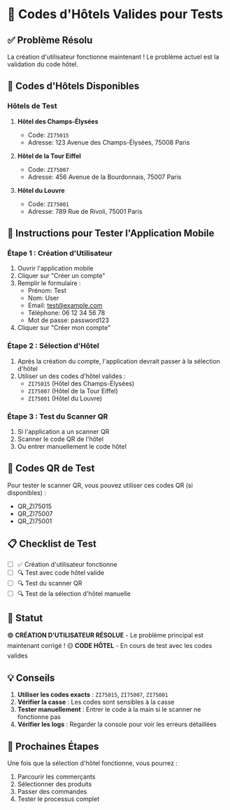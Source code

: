 # 🏨 Codes d'Hôtels Valides pour Tests

## ✅ Problème Résolu
La création d'utilisateur fonctionne maintenant ! Le problème actuel est la validation du code hôtel.

## 🏨 Codes d'Hôtels Disponibles

### Hôtels de Test
1. **Hôtel des Champs-Élysées**
   - Code: `ZI75015`
   - Adresse: 123 Avenue des Champs-Élysées, 75008 Paris

2. **Hôtel de la Tour Eiffel**
   - Code: `ZI75007`
   - Adresse: 456 Avenue de la Bourdonnais, 75007 Paris

3. **Hôtel du Louvre**
   - Code: `ZI75001`
   - Adresse: 789 Rue de Rivoli, 75001 Paris

## 📱 Instructions pour Tester l'Application Mobile

### Étape 1 : Création d'Utilisateur
1. Ouvrir l'application mobile
2. Cliquer sur "Créer un compte"
3. Remplir le formulaire :
   - Prénom: Test
   - Nom: User
   - Email: test@example.com
   - Téléphone: 06 12 34 56 78
   - Mot de passe: password123
4. Cliquer sur "Créer mon compte"

### Étape 2 : Sélection d'Hôtel
1. Après la création du compte, l'application devrait passer à la sélection d'hôtel
2. Utiliser un des codes d'hôtel valides :
   - `ZI75015` (Hôtel des Champs-Élysées)
   - `ZI75007` (Hôtel de la Tour Eiffel)
   - `ZI75001` (Hôtel du Louvre)

### Étape 3 : Test du Scanner QR
1. Si l'application a un scanner QR
2. Scanner le code QR de l'hôtel
3. Ou entrer manuellement le code hôtel

## 🔧 Codes QR de Test

Pour tester le scanner QR, vous pouvez utiliser ces codes QR (si disponibles) :
- QR_ZI75015
- QR_ZI75007
- QR_ZI75001

## 📋 Checklist de Test

- [ ] ✅ Création d'utilisateur fonctionne
- [ ] 🔍 Test avec code hôtel valide
- [ ] 🔍 Test du scanner QR
- [ ] 🔍 Test de la sélection d'hôtel manuelle

## 🎯 Statut
🟢 **CRÉATION D'UTILISATEUR RÉSOLUE** - Le problème principal est maintenant corrigé !
🟡 **CODE HÔTEL** - En cours de test avec les codes valides

## 💡 Conseils

1. **Utiliser les codes exacts** : `ZI75015`, `ZI75007`, `ZI75001`
2. **Vérifier la casse** : Les codes sont sensibles à la casse
3. **Tester manuellement** : Entrer le code à la main si le scanner ne fonctionne pas
4. **Vérifier les logs** : Regarder la console pour voir les erreurs détaillées

## 🚀 Prochaines Étapes

Une fois que la sélection d'hôtel fonctionne, vous pourrez :
1. Parcourir les commerçants
2. Sélectionner des produits
3. Passer des commandes
4. Tester le processus complet 